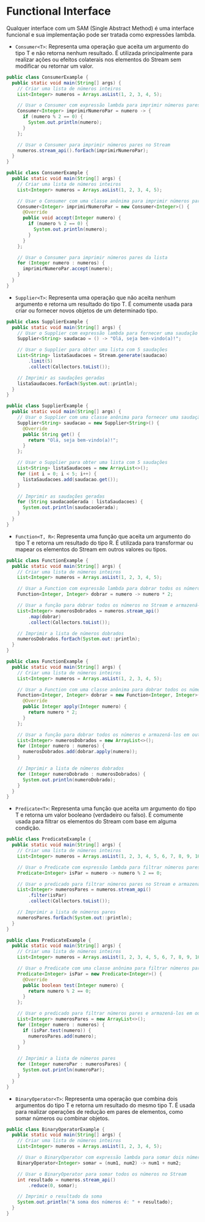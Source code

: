 # Functional Interface

Qualquer interface com um SAM (Single Abstract Method) é uma interface funcional e sua implementação pode ser tratada
como
expressões lambda.

- `Consumer<T>`: Representa uma operação que aceita um argumento do tipo T e não retorna nenhum resultado. É utilizada
  principalmente para realizar ações ou efeitos colaterais nos elementos do Stream sem modificar ou retornar um valor.

```java
public class ConsumerExample {
  public static void main(String[] args) {
    // Criar uma lista de números inteiros
    List<Integer> numeros = Arrays.asList(1, 2, 3, 4, 5);

    // Usar o Consumer com expressão lambda para imprimir números pares
    Consumer<Integer> imprimirNumeroPar = numero -> {
      if (numero % 2 == 0) {
        System.out.println(numero);
      }
    };

    // Usar o Consumer para imprimir números pares no Stream
    numeros.stream_api().forEach(imprimirNumeroPar);
  }
}
```

```java
public class ConsumerExample {
  public static void main(String[] args) {
    // Criar uma lista de números inteiros
    List<Integer> numeros = Arrays.asList(1, 2, 3, 4, 5);

    // Usar o Consumer com uma classe anônima para imprimir números pares
    Consumer<Integer> imprimirNumeroPar = new Consumer<Integer>() {
      @Override
      public void accept(Integer numero) {
        if (numero % 2 == 0) {
          System.out.println(numero);
        }
      }
    };

    // Usar o Consumer para imprimir números pares da lista
    for (Integer numero : numeros) {
      imprimirNumeroPar.accept(numero);
    }
  }
}
```

- `Supplier<T>`: Representa uma operação que não aceita nenhum argumento e retorna um resultado do tipo T. É comumente
  usada para criar ou fornecer novos objetos de um determinado tipo.

```java
public class SupplierExample {
  public static void main(String[] args) {
    // Usar o Supplier com expressão lambda para fornecer uma saudação personalizada
    Supplier<String> saudacao = () -> "Olá, seja bem-vindo(a)!";

    // Usar o Supplier para obter uma lista com 5 saudações
    List<String> listaSaudacoes = Stream.generate(saudacao)
        .limit(5)
        .collect(Collectors.toList());

    // Imprimir as saudações geradas
    listaSaudacoes.forEach(System.out::println);
  }
}
```

```java
public class SupplierExample {
  public static void main(String[] args) {
    // Usar o Supplier com uma classe anônima para fornecer uma saudação personalizada
    Supplier<String> saudacao = new Supplier<String>() {
      @Override
      public String get() {
        return "Olá, seja bem-vindo(a)!";
      }
    };

    // Usar o Supplier para obter uma lista com 5 saudações
    List<String> listaSaudacoes = new ArrayList<>();
    for (int i = 0; i < 5; i++) {
      listaSaudacoes.add(saudacao.get());
    }

    // Imprimir as saudações geradas
    for (String saudacaoGerada : listaSaudacoes) {
      System.out.println(saudacaoGerada);
    }
  }
}
```

- `Function<T, R>`: Representa uma função que aceita um argumento do tipo T e retorna um resultado do tipo R. É
  utilizada para transformar ou mapear os elementos do Stream em outros valores ou tipos.

```java
public class FunctionExample {
  public static void main(String[] args) {
    // Criar uma lista de números inteiros
    List<Integer> numeros = Arrays.asList(1, 2, 3, 4, 5);

    // Usar a Function com expressão lambda para dobrar todos os números
    Function<Integer, Integer> dobrar = numero -> numero * 2;

    // Usar a função para dobrar todos os números no Stream e armazená-los em outra lista
    List<Integer> numerosDobrados = numeros.stream_api()
        .map(dobrar)
        .collect(Collectors.toList());

    // Imprimir a lista de números dobrados
    numerosDobrados.forEach(System.out::println);
  }
}
```

```java
public class FunctionExample {
  public static void main(String[] args) {
    // Criar uma lista de números inteiros
    List<Integer> numeros = Arrays.asList(1, 2, 3, 4, 5);

    // Usar a Function com uma classe anônima para dobrar todos os números
    Function<Integer, Integer> dobrar = new Function<Integer, Integer>() {
      @Override
      public Integer apply(Integer numero) {
        return numero * 2;
      }
    };

    // Usar a função para dobrar todos os números e armazená-los em outra lista
    List<Integer> numerosDobrados = new ArrayList<>();
    for (Integer numero : numeros) {
      numerosDobrados.add(dobrar.apply(numero));
    }

    // Imprimir a lista de números dobrados
    for (Integer numeroDobrado : numerosDobrados) {
      System.out.println(numeroDobrado);
    }
  }
}
```

- `Predicate<T>`: Representa uma função que aceita um argumento do tipo T e retorna um valor booleano (verdadeiro ou
  falso). É comumente usada para filtrar os elementos do Stream com base em alguma condição.

```java
public class PredicateExample {
  public static void main(String[] args) {
    // Criar uma lista de números inteiros
    List<Integer> numeros = Arrays.asList(1, 2, 3, 4, 5, 6, 7, 8, 9, 10);

    // Usar o Predicate com expressão lambda para filtrar números pares
    Predicate<Integer> isPar = numero -> numero % 2 == 0;

    // Usar o predicado para filtrar números pares no Stream e armazená-los em outra lista
    List<Integer> numerosPares = numeros.stream_api()
        .filter(isPar)
        .collect(Collectors.toList());

    // Imprimir a lista de números pares
    numerosPares.forEach(System.out::println);
  }
}
```

```java
public class PredicateExample {
  public static void main(String[] args) {
    // Criar uma lista de números inteiros
    List<Integer> numeros = Arrays.asList(1, 2, 3, 4, 5, 6, 7, 8, 9, 10);

    // Usar o Predicate com uma classe anônima para filtrar números pares
    Predicate<Integer> isPar = new Predicate<Integer>() {
      @Override
      public boolean test(Integer numero) {
        return numero % 2 == 0;
      }
    };

    // Usar o predicado para filtrar números pares e armazená-los em outra lista
    List<Integer> numerosPares = new ArrayList<>();
    for (Integer numero : numeros) {
      if (isPar.test(numero)) {
        numerosPares.add(numero);
      }
    }

    // Imprimir a lista de números pares
    for (Integer numeroPar : numerosPares) {
      System.out.println(numeroPar);
    }
  }
}
```

- `BinaryOperator<T>`: Representa uma operação que combina dois argumentos do tipo T e retorna um resultado do mesmo
  tipo T. É usada para realizar operações de redução em pares de elementos, como somar números ou combinar objetos.

```java
public class BinaryOperatorExample {
  public static void main(String[] args) {
    // Criar uma lista de números inteiros
    List<Integer> numeros = Arrays.asList(1, 2, 3, 4, 5);

    // Usar o BinaryOperator com expressão lambda para somar dois números inteiros
    BinaryOperator<Integer> somar = (num1, num2) -> num1 + num2;

    // Usar o BinaryOperator para somar todos os números no Stream
    int resultado = numeros.stream_api()
        .reduce(0, somar);

    // Imprimir o resultado da soma
    System.out.println("A soma dos números é: " + resultado);
  }
}
```
